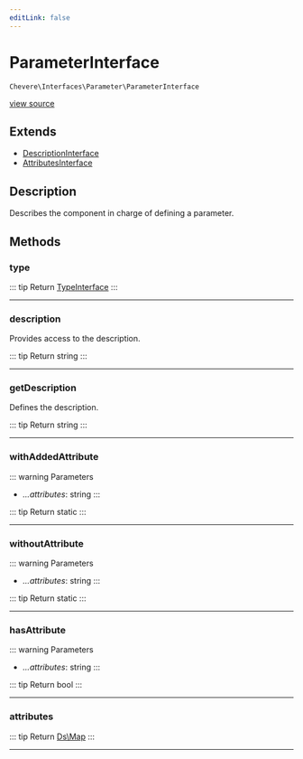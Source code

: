 ```yaml
---
editLink: false
---
```


# ParameterInterface

`Chevere\Interfaces\Parameter\ParameterInterface`

[view source](https://github.com/chevere/chevere/blob/main/src/Chevere/Interfaces/Parameter/ParameterInterface.php)

## Extends

- [DescriptionInterface](../Common/DescriptionInterface.md)
- [AttributesInterface](../Common/AttributesInterface.md)

## Description

Describes the component in charge of defining a parameter.

## Methods

### type

::: tip Return
[TypeInterface](../Type/TypeInterface.md)
:::

---

### description

Provides access to the description.

::: tip Return
string
:::

---

### getDescription

Defines the description.

::: tip Return
string
:::

---

### withAddedAttribute

::: warning Parameters
- *...attributes*: string
:::

::: tip Return
static
:::

---

### withoutAttribute

::: warning Parameters
- *...attributes*: string
:::

::: tip Return
static
:::

---

### hasAttribute

::: warning Parameters
- *...attributes*: string
:::

::: tip Return
bool
:::

---

### attributes

::: tip Return
[Ds\Map](https://www.php.net/manual/class.ds\map)
:::

---
